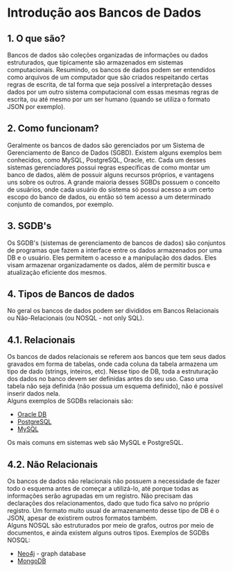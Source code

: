 # Introdução aos Bancos de Dados

## 1. O que são?

Bancos de dados são coleções organizadas de informações ou dados estruturados, que tipicamente são armazenados em sistemas computacionais. Resumindo, os bancos de dados podem ser entendidos como arquivos de um computador que são criados respeitando certas regras de escrita, de tal forma que seja possível a interpretação desses dados por um outro sistema computacional com essas mesmas regras de escrita, ou até mesmo por um ser humano \(quando se utiliza o formato JSON por exemplo\).

## 2. Como funcionam?

Geralmente os bancos de dados são gerenciados por um Sistema de Gerenciamento de Banco de Dados \(SGBD\). Existem alguns exemplos bem conhecidos, como MySQL, PostgreSQL, Oracle, etc. Cada um desses sistemas gerenciadores possui regras específicas de como montar um banco de dados, além de possuir alguns recursos próprios, e vantagens uns sobre os outros. A grande maioria desses SGBDs possuem o conceito de usuários, onde cada usuário do sistema só possui acesso a um certo escopo do banco de dados, ou então só tem acesso a um determinado conjunto de comandos, por exemplo.

## 3. SGDB's

Os SGDB's \(sistemas de gerenciamento de bancos de dados\) são conjuntos de programas que fazem a interface entre os dados armazenados por uma DB e o usuário. Eles permitem o acesso e a manipulação dos dados. Eles visam armazenar organizadamente os dados, além de permitir busca e atualização eficiente dos mesmos.

## 4. Tipos de Bancos de dados

No geral os bancos de dados podem ser divididos em Bancos Relacionais ou Não-Relacionais \(ou NOSQL - not only SQL\).

## 4.1. Relacionais

Os bancos de dados relacionais se referem aos bancos que tem seus dados gravados em forma de tabelas, onde cada coluna da tabela armazena um tipo de dado \(strings, inteiros, etc\). Nesse tipo de DB, toda a estruturação dos dados no banco devem ser definidas antes do seu uso. Caso uma tabela não seja definida \(não possua um esquema definido\), não é possível inserir dados nela.  
Alguns exemplos de SGDBs relacionais são:

* [Oracle DB](https://www.oracle.com/br/database/)
* [PostgreSQL](https://www.postgresql.org/)
* [MySQL](https://www.mysql.com/)

Os mais comuns em sistemas web são MySQL e PostgreSQL.

## 4.2. Não Relacionais

Os bancos de dados não relacionais não possuem a necessidade de fazer todo o esquema antes de começar a utilizá-lo, até porque todas as informações serão agrupadas em um registro. Não precisam das declarações dos relacionamentos, dado que tudo fica salvo no próprio registro. Um formato muito usual de armazenamento desse tipo de DB é o JSON, apesar de existirem outros formatos também.  
Alguns NOSQL são estruturados por meio de grafos, outros por meio de documentos, e ainda existem alguns outros tipos. Exemplos de SGDBs NOSQL:

* [Neo4j](https://neo4j.com/) - graph database
* [MongoDB](https://www.mongodb.com/)


